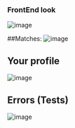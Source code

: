 ### FrontEnd look

![image](https://github.com/user-attachments/assets/a333988a-cd07-49f9-825d-45e4e6d153e0)

##Matches:
![image](https://github.com/user-attachments/assets/86cd6223-6e76-4fea-86ba-164e708901e8)

## Your profile
![image](https://github.com/user-attachments/assets/5037c978-f618-4d79-9ca4-d107fcc38f59)

## Errors (Tests)

![image](https://github.com/user-attachments/assets/a85a8e19-ca99-4c00-a472-f1d94d875394)
